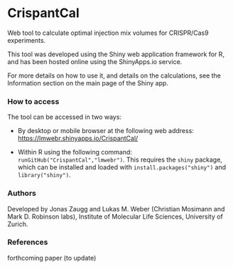 CrispantCal
===========

Web tool to calculate optimal injection mix volumes for CRISPR/Cas9 experiments.

This tool was developed using the Shiny web application framework for R, and has been hosted online using the ShinyApps.io service.

For more details on how to use it, and details on the calculations, see the Information section on the main page of the Shiny app.


### How to access

The tool can be accessed in two ways:

* By desktop or mobile browser at the following web address: https://lmwebr.shinyapps.io/CrispantCal/

* Within R using the following command: `runGitHub("CrispantCal","lmwebr")`. This requires the `shiny` package, which can be installed and loaded with `install.packages("shiny")` and `library("shiny")`.


### Authors

Developed by Jonas Zaugg and Lukas M. Weber (Christian Mosimann and Mark D. Robinson labs), Institute of Molecular Life Sciences, University of Zurich.


### References

forthcoming paper (to update)

